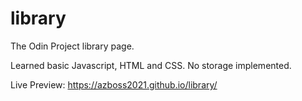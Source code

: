 # library
The Odin Project library page.

Learned basic Javascript, HTML and CSS. No storage implemented.

Live Preview: https://azboss2021.github.io/library/
